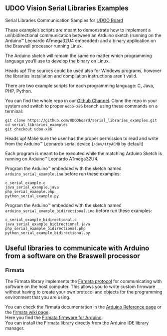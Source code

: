 ## UDOO Vision Serial Libraries Examples

Serial Libraries Communication Samples for [UDOO Board](https://www.udoo.org)

These example’s scripts are meant to demonstrate how to implement a uni\bidirectional communication between an Arduino sketch (running on the Arduino&trade; Leonardo ATmega32U4 embedded) and a binary application on the Braswell processor running Linux.

The Arduino sketch will remain the same no matter which programming language you’ll use to develop the binary on Linux.

<span class="label label-warning">Heads up!</span> The sources could be used also for Windows programs, however the libraries installation and compilation instructions aren't valid.

There are two example scripts for each programming language: C, Java, PHP, Python.

You can find the whole repo in our [Github Channel](https://github.com/UDOOboard/serial_libraries_examples).
Clone the repo in your system and switch to proper `udoo-x86` branch using these commands on a terminal:

    git clone https://github.com/UDOOboard/serial_libraries_examples.git
    cd serial_libraries_examples
    git checkout udoo-x86

<span class="label label-warning">Heads up!</span> Make sure the user has the proper permission to read and write from the Arduino&trade; Leonardo serial device (`/dev/ttyACM0` by default)

Each program is meant to be executed while the matching Arduino Sketch is running on Arduino&trade; Leonardo ATmega32U4.

Program the Arduino&trade; embedded with the sketch named `arduino_serial_example.ino` before run these examples:

    c_serial_example.c
    java_serial_example.java
    php_serial_example.php
    python_serial_example.py


Program the Arduino&trade; embedded with the sketch named `arduino_serial_example_bidirectional.ino` before run these examples:

    c_serial_example_bidirectional.c
    java_serial_example_bidirectional.java
    php_serial_example_bidirectional.php
    python_serial_example_bidirectional.py


## Useful libraries to communicate with Arduino from a software on the Braswell processor

### Firmata

The Firmata library implements the [Firmata protocol](https://github.com/firmata/protocol) for communicating with software on the host computer. This allows you to write custom firmware without having to create your own protocol and objects for the programming environment that you are using.

You can check the Firmata documentation in the [Arduino Reference page](https://www.arduino.cc/en/Reference/Firmata) or the [firmata wiki page](http://firmata.org/wiki/Main_Page).  
Here you find the [Firmata firmware for Arduino](https://github.com/firmata/arduino).  
You can install the Firmata library directly from the Arduino IDE library manager.
